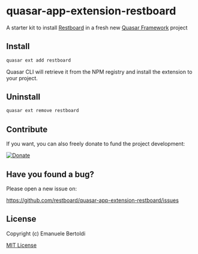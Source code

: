 # quasar-app-extension-restboard

A starter kit to install [Restboard](https://restboard.github.io/) in a fresh new [Quasar Framework](https://donate.quasar.dev) project

## Install

```bash
quasar ext add restboard
```

Quasar CLI will retrieve it from the NPM registry and install the extension to your project.

## Uninstall

```bash
quasar ext remove restboard
```

## Contribute

If you want, you can also freely donate to fund the project development:

[![Donate](https://www.paypalobjects.com/en_US/i/btn/btn_donate_SM.gif)](https://paypal.me/EBertoldi)

## Have you found a bug?

Please open a new issue on:

<https://github.com/restboard/quasar-app-extension-restboard/issues>

## License

Copyright (c) Emanuele Bertoldi

[MIT License](http://en.wikipedia.org/wiki/MIT_License)
